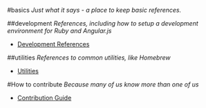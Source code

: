 #basics
_Just what it says - a place to keep basic references._

##development
_References, including how to setup a development environment for Ruby and Angular.js_

* [Development References](docs/dev)

##utilities
_References to common utilities, like Homebrew_

* [Utilities](docs/util)

#How to contribute
_Because many of us know more than one of us_

* [Contribution Guide](CONTRIBUTION.md)
